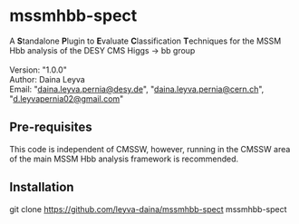 # mssmhbb-spect
A **S**tandalone **P**lugin to **E**valuate **C**lassification **T**echniques for the MSSM Hbb analysis of the DESY CMS Higgs -> bb group\
\
Version: "1.0.0"\
Author: Daina Leyva\
Email: "daina.leyva.pernia@desy.de", "daina.leyva.pernia@cern.ch", "d.leyvapernia02@gmail.com"

## Pre-requisites
This code is independent of CMSSW, however, running in the CMSSW area of the main MSSM Hbb analysis framework is recommended.

## Installation
git clone https://github.com/leyva-daina/mssmhbb-spect mssmhbb-spect


